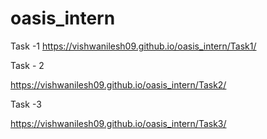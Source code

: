 # oasis_intern

Task -1 
https://vishwanilesh09.github.io/oasis_intern/Task1/

Task - 2

https://vishwanilesh09.github.io/oasis_intern/Task2/


Task -3 

https://vishwanilesh09.github.io/oasis_intern/Task3/
